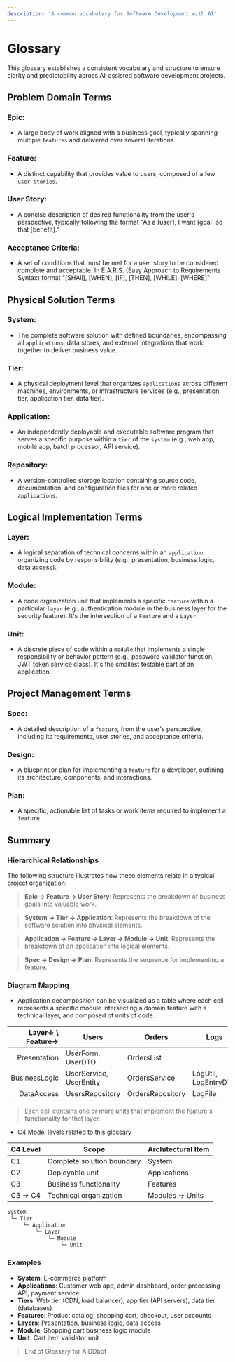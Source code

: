 ```yaml
---
description: 'A common vocabulary for Software Development with AI'
---
```


# Glossary

This glossary establishes a consistent vocabulary and structure to ensure clarity and predictability across AI-assisted software development projects.

## Problem Domain Terms

### Epic: 
- A large body of work aligned with a business goal, typically spanning multiple `features` and delivered over several iterations.

### Feature: 
- A distinct capability that provides value to users, composed of a few `user stories`.

### User Story: 
- A concise description of desired functionality from the user's perspective, typically following the format "As a [user], I want [goal] so that [benefit]."

### Acceptance Criteria:
- A set of conditions that must be met for a user story to be considered complete and acceptable. In E.A.R.S. (Easy Approach to Requirements Syntax) format "[SHAll], [WHEN], [IF], [THEN], [WHILE], [WHERE]"

## Physical Solution Terms

### System: 
- The complete software solution with defined boundaries, encompassing all `applications`, data stores, and external integrations that work together to deliver business value.

### Tier: 
- A physical deployment level that organizes `applications` across different machines, environments, or infrastructure services (e.g., presentation tier, application tier, data tier).

### Application: 
- An independently deployable and executable software program that serves a specific purpose within a `tier` of the `system` (e.g., web app, mobile app, batch processor, API service).

### Repository: 
- A version-controlled storage location containing source code, documentation, and configuration files for one or more related `applications`.

## Logical Implementation Terms

### Layer: 
- A logical separation of technical concerns within an `application`, organizing code by responsibility (e.g., presentation, business logic, data access).

### Module: 
- A code organization unit that implements a specific `feature` within a particular `layer` (e.g., authentication module in the business layer for the security feature). It's the intersection of a `Feature` and a `Layer`.

### Unit: 
- A discrete piece of code within a `module` that implements a single responsibility or behavior pattern (e.g., password validator function, JWT token service class). It's the smallest testable part of an application.

## Project Management Terms

### Spec:
- A detailed description of a `feature`, from the user's perspective, including its requirements, user stories, and acceptance criteria.

### Design:
- A blueprint or plan for implementing a `feature` for a developer, outlining its architecture, components, and interactions.

### Plan:
- A specific, actionable list of tasks or work items required to implement a `feature`.

## Summary

### Hierarchical Relationships

The following structure illustrates how these elements relate in a typical project organization:

> **Epic → Feature → User Story**: Represents the breakdown of business goals into valuable work.

> **System → Tier → Application**: Represents the breakdown of the software solution into physical elements.

> **Application → Feature → Layer → Module → Unit**: Represents the breakdown of an application into logical elements.

> **Spec → Design → Plan**: Represents the sequence for implementing a feature.

### Diagram Mapping

- Application decomposition can be visualized as a table where each cell represents a specific module intersecting a domain feature with a technical layer, and composed of units of code.

| Layer↓ \ Feature→ | Users                   | Orders           | Logs                 |
| ----------------: | ----------------------- | ---------------- | -------------------- |
|      Presentation | UserForm, UserDTO       | OrdersList       |                      |
|     BusinessLogic | UserService, UserEntity | OrdersService    | LogUtil, LogEntryDTO |
|        DataAccess | UsersRepository         | OrdersRepository | LogFile              |

> Each cell contains one or more units that implement the feature's functionality for that layer.

- C4 Model levels related to this glossary

| C4 Level | Scope                      | Architectural Item |
| -------- | -------------------------- | ------------------ |
| C1       | Complete solution boundary | System             |
| C2       | Deployable unit            | Applications       |
| C3       | Business functionality     | Features           |
| C3 → C4  | Technical organization     | Modules  → Units   |

```txt
System
 └─ Tier
     └─ Application
         └─ Layer
             └─ Module
                 └─ Unit
```

### Examples

- **System**: E-commerce platform
- **Applications**: Customer web app, admin dashboard, order processing API, payment service
- **Tiers**: Web tier (CDN, load balancer), app tier (API servers), data tier (databases)
- **Features**: Product catalog, shopping cart, checkout, user accounts
- **Layers**: Presentation, business logic, data access
- **Module**: Shopping cart business logic module
- **Unit**: Cart item validator unit

> End of Glossary for AIDDbot